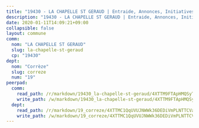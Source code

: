 ```yaml
---
title: "19430 - LA CHAPELLE ST GERAUD | Entraide, Annonces, Initiatives"
description: "19430 - LA CHAPELLE ST GERAUD | Entraide, Annonces, Initiatives"
date: 2020-01-11T14:09:21+09:00
collapsible: false
layout: commune
comm:
  nom: "LA CHAPELLE ST GERAUD"
  slug: la-chapelle-st-geraud
  cp: "19430"
dept:
  nom: "Corrèze"
  slug: correze
  num: "19"
peerpad:
  comm:
    read_path: /r/markdown/19430_la-chapelle-st-geraud/4XTTM9FTApHMQSyTvhdcgD1SC42mrb6wSJoDLA257vGQvDD2B
    write_path: /w/markdown/19430_la-chapelle-st-geraud/4XTTM9FTApHMQSyTvhdcgD1SC42mrb6wSJoDLA257vGQvDD2B-K3TgUdJom9LFaw6qzRKAcgUj6SMjEXe5YoYDZjGXUKFjitjvPnaEYAD2G6eQQFfhwb7BpBs8th9Sxq5giCqgTXDjPEv1MmLoEZrKriAq1DghL6YzWsLRmYeBS35VGX6iUtqNUadq
  dept:
    read_path: /r/markdown/19_correze/4XTTMC1QqUVUJNWWk36DEDiVmPLNTTCVay5E5gwEvpSf36VsS
    write_path: /w/markdown/19_correze/4XTTMC1QqUVUJNWWk36DEDiVmPLNTTCVay5E5gwEvpSf36VsS-K3TgUzu4fqyixiBZaA5Ejd2iCC9xJnV2MqYc8L2r22c4qVWWx9VnJmMAAFTQjLmwLDBGZ9pgHdAtPGZHV6pZb6y2bhgaqXFUJ1Fp1QgihzJpszTr9ow8JcXoeYzTUZfY7Rzzn9sS
---
```


